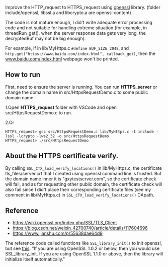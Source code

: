 Improve the HTTP_request to HTTPS_request using [openssl](https://www.openssl.org/) library. (folder include/openssl, libssl.a and libcrypto.a are openssl content)

The code is not mature enough, I did't write adequate error processing code and not suitable for handling extreme situation (for example, in threadRun_get(), when the server response data gets very long, the decryptedBuf may not be big enough).

For example, if in lib/MyHttps.c `#define BUF_SIZE 2048`, and `http.get("https://www.baidu.com/index.html", callback_get)`, then the www.baidu.com/index.html webpage won't be printed.

## How to run

First, need to ensure the server is running. You can run **HTTPS_server** or change the domain name in src/HttpsRequestDemo.c to some public domain name.

1.Open **HTTPS_request** folder with VSCode and open src/HttpsRequestDemo.c to run.

2.Or
```
HTTPS_request> gcc src/HttpsRequestDemo.c lib/MyHttps.c -I include -lssl -lcrypto -lws2_32 -o src/HttpsRequestDemo
HTTPS_request> ./src/HttpsRequestDemo
```

## About the HTTPS certificate verify.
By calling `SSL_CTX_load_verify_locations()` in lib/MyHttps.c, the certificate tls_files/server.crt that I created using openssl command line is trusted. But the domain name inner it is "gxytestserver.com", so the certificate check will fail, and as for requesting other public domain, the certificate check will also fail since I did't place their corresponding certificate files (see my comment in lib/MyHttps.c) in `SSL_CTX_load_verify_locations()` CApath.

## Reference
 * https://wiki.openssl.org/index.php/SSL/TLS_Client
 * https://blog.csdn.net/weixin_42700740/article/details/117604696
 * https://www.jianshu.com/p/55638dae64d9

 The reference code called functions like `SSL_library_init()` to init openssl, but see [this](https://wiki.openssl.org/index.php/Library_Initialization): "If you are using OpenSSL 1.0.2 or below, then you would use SSL_library_init. If you are using OpenSSL 1.1.0 or above, then the library will initialize itself automatically."